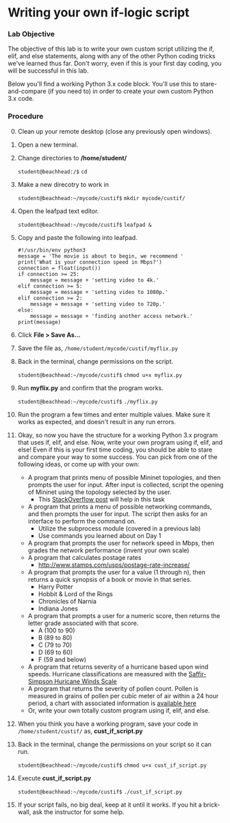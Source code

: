 # Writing your own if-logic script

### Lab Objective

The objective of this lab is to write your own custom script utilizing the if, elif, and else statements, along with any of the other Python coding tricks we've learned thus far. Don't worry, even if this is your first day coding, you will be successful in this lab.

Below you'll find a working Python 3.x code block. You'll use this to stare-and-compare (if you need to) in order to create your own custom Python 3.x code.

### Procedure

0. Clean up your remote desktop (close any previously open windows).

0. Open a new terminal.

0. Change directories to **/home/student/**

    `student@beachhead:/$` `cd`

0. Make a new direcotry to work in

    `student@beachhead:~/mycode/custif$` `mkdir mycode/custif/`

0. Open the leafpad text editor.

    `student@beachhead:~/mycode/custif$` `leafpad &`

0. Copy and paste the following into leafpad.

    ```
    #!/usr/bin/env python3
    message = 'The movie is about to begin, we recommend '
    print('What is your connection speed in Mbps?')
    connection = float(input())
    if connection >= 25:
        message = message + 'setting video to 4k.'
    elif connection >= 5:
        message = message + 'setting video to 1080p.'
    elif connection >= 2:
        message = message + 'setting video to 720p.'
    else:
        message = message + 'finding another access network.'
    print(message)
    ```
    
0. Click **File > Save As...**

0. Save the file as, `/home/student/mycode/custif/myflix.py`

0. Back in the terminal, change permissions on the script.

    `student@beachhead:~/mycode/custif$` `chmod u+x myflix.py`

0. Run **myflix.py** and confirm that the program works.

    `student@beachhead:~/mycode/custif$` `./myflix.py`

0. Run the program a few times and enter multiple values. Make sure it works as expected, and doesn't result in any run errors.

0. Okay, so now you have the structure for a working Python 3.x program that uses if, elif, and else. Now, write your own program using if, elif, and else! Even if this is your first time coding, you should be able to stare and compare your way to some success. You can pick from one of the following ideas, or come up with your own:
    - A program that prints menu of possible Mininet topologies, and then prompts the user for input. After input is collected, script the opening of Mininet using the topology selected by the user.
        - This [StackOverflow post](https://stackoverflow.com/questions/89228/calling-an-external-command-in-python) will help in this task
    - A program that prints a menu of possible networking commands, and then prompts the user for input. The script then asks for an interface to perform the command on.
        - Utilize the subprocess module (covered in a previous lab)
        - Use commands you learned about on Day 1
    - A program that prompts the user for network speed in Mbps, then grades the network performance (invent your own scale) 
    - A program that calculates postage rates
        - http://www.stamps.com/usps/postage-rate-increase/
    - A program that prompts the user for a value (1 through n), then returns a quick synopsis of a book or movie in that series.
        - Harry Potter
        - Hobbit & Lord of the Rings
        - Chronicles of Narnia
        - Indiana Jones
    - A program that prompts a user for a numeric score, then returns the letter grade associated with that score.
        - A (100 to 90)
        - B (89 to 80)
        - C (79 to 70)
        - D (69 to 60)
        - F (59 and below)
    - A program that returns severity of a hurricane based upon wind speeds. Hurricane classifications are measured with the [Saffir-Simpson Huricane Winds Scale](https://en.wikipedia.org/wiki/Saffir%E2%80%93Simpson_scale)
    - A program that returns the severity of pollen count. Pollen is measured in grains of pollen per cubic meter of air within a 24 hour period, a chart with associated information is [available here](http://www.aaaai.org/global/nab-pollen-counts/reading-the-charts)
    - Or, write your own totally custom program using if, elif, and else.

0. When you think you have a working program, save your code in `/home/student/custif/` as, **cust_if_script.py**

0. Back in the terminal, change the permissions on your script so it can run.

    `student@beachhead:~/mycode/custif$` `chmod u+x cust_if_script.py`

0. Execute **cust_if_script.py**

    `student@beachhead:~/mycode/custif$` `./cust_if_script.py`

0. If your script fails, no big deal, keep at it until it works. If you hit a brick-wall, ask the instructor for some help.
